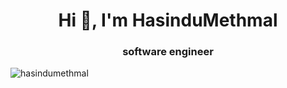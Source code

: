 <h1 align="center">Hi 👋, I'm HasinduMethmal</h1>
<h3 align="center">software engineer</h3>

<p align="left"> <img src="https://komarev.com/ghpvc/?username=hasindumethmal&label=Profile%20views&color=0e75b6&style=flat" alt="hasindumethmal" /> </p>




